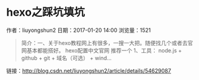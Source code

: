 # hexo之踩坑填坑
作者：liuyongshun2
日期：2017-01-20 14:00
浏览量：1521
> 简介：一、关于hexo教程网上有很多，一搜一大把。随便找几个或者去官网基本都能搭好。
hexo配置中文官网
推荐一个
1、工具： node.js + github + git + 域名（可选） + wind...

 链接：http://blog.csdn.net/liuyongshun2/article/details/54629087
